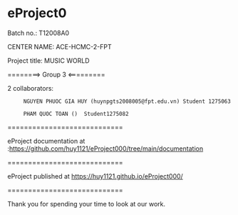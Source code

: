 # eProject0

Batch no.: T12008A0

CENTER NAME: ACE-HCMC-2-FPT

Project title: MUSIC WORLD

========> Group 3 <=========

2 collaborators:

         NGUYEN PHUOC GIA HUY (huynpgts2008005@fpt.edu.vn) Student 1275063

         PHAM QUOC TOAN ()	Student1275082
============================

eProject documentation at :https://github.com/huy1121/eProject000/tree/main/documentation

============================

eProject published at https://huy1121.github.io/eProject000/

============================

Thank you for spending your time to look at our work.



